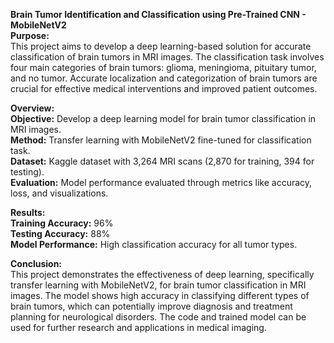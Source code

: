__Brain Tumor Identification and Classification using Pre-Trained CNN - MobileNetV2__    
__Purpose:__  
This project aims to develop a deep learning-based solution for accurate classification of brain tumors in MRI images. The classification task involves four main categories of brain tumors: glioma, meningioma, pituitary tumor, and no tumor. Accurate localization and categorization of brain tumors are crucial for effective medical interventions and improved patient outcomes.

__Overview:__  
__Objective:__ Develop a deep learning model for brain tumor classification in MRI images.  
__Method:__ Transfer learning with MobileNetV2 fine-tuned for classification task.  
__Dataset:__ Kaggle dataset with 3,264 MRI scans (2,870 for training, 394 for testing).  
__Evaluation:__ Model performance evaluated through metrics like accuracy, loss, and visualizations.  

__Results:__  
__Training Accuracy:__ 96%  
__Testing Accuracy:__ 88%  
__Model Performance:__ High classification accuracy for all tumor types.  

__Conclusion:__  
This project demonstrates the effectiveness of deep learning, specifically transfer learning with MobileNetV2, for brain tumor classification in MRI images. The model shows high accuracy in classifying different types of brain tumors, which can potentially improve diagnosis and treatment planning for neurological disorders. The code and trained model can be used for further research and applications in medical imaging.  
